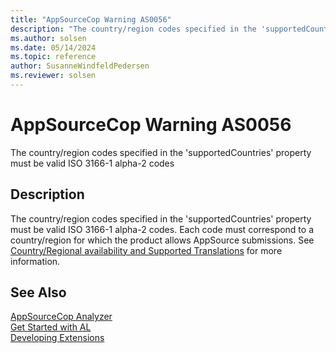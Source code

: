 ```yaml
---
title: "AppSourceCop Warning AS0056"
description: "The country/region codes specified in the 'supportedCountries' property must be valid ISO 3166-1 alpha-2 codes."
ms.author: solsen
ms.date: 05/14/2024
ms.topic: reference
author: SusanneWindfeldPedersen
ms.reviewer: solsen
---
```

[//]: # (START>DO_NOT_EDIT)
[//]: # (IMPORTANT:Do not edit any of the content between here and the END>DO_NOT_EDIT.)
[//]: # (Any modifications should be made in the .xml files in the ModernDev repo.)
# AppSourceCop Warning AS0056
The country/region codes specified in the 'supportedCountries' property must be valid ISO 3166-1 alpha-2 codes

## Description
The country/region codes specified in the 'supportedCountries' property must be valid ISO 3166-1 alpha-2 codes. Each code must correspond to a country/region for which the product allows AppSource submissions. See [Country/Regional availability and Supported Translations](https://learn.microsoft.com/dynamics365/business-central/dev-itpro/compliance/apptest-countries-and-translations) for more information.

[//]: # (IMPORTANT: END>DO_NOT_EDIT)
## See Also  
[AppSourceCop Analyzer](appsourcecop.md)  
[Get Started with AL](../devenv-get-started.md)  
[Developing Extensions](../devenv-dev-overview.md)